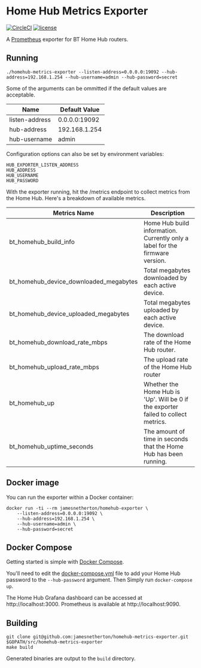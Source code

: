 # Home Hub Metrics Exporter

[![CircleCI](https://img.shields.io/circleci/project/github/jamesnetherton/homehub-metrics-exporter/master.svg)](https://circleci.com/gh/jamesnetherton/homehub-metrics-exporter/tree/master)
[![license](https://img.shields.io/github/license/mashape/apistatus.svg?maxAge=600)](https://opensource.org/licenses/MIT)

A [Prometheus](https://prometheus.io) exporter for BT Home Hub routers.

## Running

```
./homehub-metrics-exporter --listen-address=0.0.0.0:19092 --hub-address=192.168.1.254 --hub-username=admin --hub-password=secret
```

Some of the arguments can be ommitted if the default values are acceptable.

| Name           | Default Value   |
|----------------|-----------------|
| listen-address | 0.0.0.0:19092 |
| hub-address    | 192.168.1.254   |
| hub-username   | admin           |

Configuration options can also be set by environment variables:

```
HUB_EXPORTER_LISTEN_ADDRESS
HUB_ADDRESS
HUB_USERNAME
HUB_PASSWORD
```

With the exporter running, hit the /metrics endpoint to collect metrics from the Home Hub. Here's a breakdown of available metrics.

| Metrics Name           | Description   |
|----------------|-----------------|
| bt_homehub_build_info | Home Hub build information. Currently only a label for the firmware version. |
| bt_homehub_device_downloaded_megabytes | Total megabytes downloaded by each active device. |
| bt_homehub_device_uploaded_megabytes | Total megabytes uploaded by each active device. |
| bt_homehub_download_rate_mbps | The download rate of the Home Hub router. |
| bt_homehub_upload_rate_mbps | The upload rate of the Home Hub router |
| bt_homehub_up | Whether the Home Hub is 'Up'. Will be 0 if the exporter failed to collect metrics. |
| bt_homehub_uptime_seconds | The amount of time in seconds that the Home Hub has been running. |

## Docker image

You can run the exporter within a Docker container:

```
docker run -ti --rm jamesnetherton/homehub-exporter \ 
    --listen-address=0.0.0.0:19092 \
    --hub-address=192.168.1.254 \
    --hub-username=admin \
    --hub-password=secret
```

## Docker Compose

Getting started is simple with [Docker Compose](https://docs.docker.com/compose/).

You'll need to edit the [docker-compose.yml](docker-compose.yml) file to add your Home Hub password to the `--hub-password` argument. Then Simply run `docker-compose up`.

The Home Hub Grafana dashboard can be accessed at http://localhost:3000. Prometheus is available at http://localhost:9090.

## Building

    git clone git@github.com:jamesnetherton/homehub-metrics-exporter.git $GOPATH/src/homehub-metrics-exporter
    make build

Generated binaries are output to the `build` directory.

